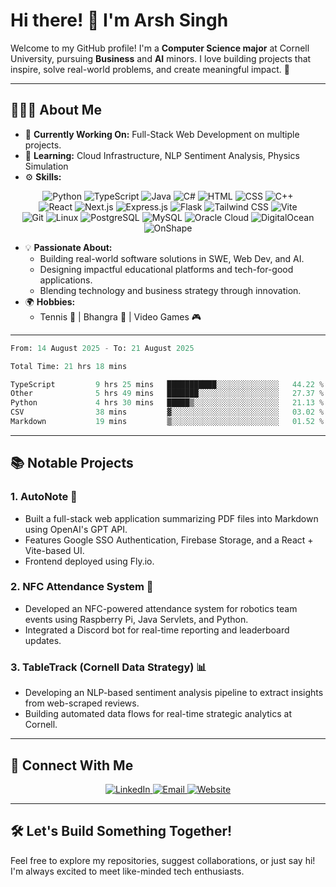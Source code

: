 # Hi there! 👋 I'm Arsh Singh

Welcome to my GitHub profile! I'm a **Computer Science major** at Cornell University, pursuing **Business** and **AI** minors. I love building projects that inspire, solve real-world problems, and create meaningful impact. 🚀

---

## 👨🏽‍💻 About Me
- 🔭 **Currently Working On:** Full-Stack Web Development on multiple projects.
- 🌱 **Learning:** Cloud Infrastructure, NLP Sentiment Analysis, Physics Simulation
- ⚙️ **Skills:**
<p align="center">
  <!-- Programming Languages -->
  <img src="https://img.shields.io/badge/Python-3776AB?style=for-the-badge&logo=python&logoColor=white" alt="Python">
  <img src="https://img.shields.io/badge/TypeScript-3178C6?style=for-the-badge&logo=typescript&logoColor=white" alt="TypeScript">
  <img src="https://img.shields.io/badge/Java-007396?style=for-the-badge&logo=java&logoColor=white" alt="Java">
  <img src="https://img.shields.io/badge/C%23-239120?style=for-the-badge&logo=csharp&logoColor=white" alt="C#">
  <img src="https://img.shields.io/badge/HTML-E34F26?style=for-the-badge&logo=html5&logoColor=white" alt="HTML">
  <img src="https://img.shields.io/badge/CSS-1572B6?style=for-the-badge&logo=css3&logoColor=white" alt="CSS">
  <img src="https://img.shields.io/badge/C++-00599C?style=for-the-badge&logo=cplusplus&logoColor=white" alt="C++">
<br>
  <!-- Frameworks and Libraries -->
  <img src="https://img.shields.io/badge/React-61DAFB?style=for-the-badge&logo=react&logoColor=black" alt="React">
  <img src="https://img.shields.io/badge/Next.js-000000?style=for-the-badge&logo=nextdotjs&logoColor=white" alt="Next.js">
  <img src="https://img.shields.io/badge/Express.js-000000?style=for-the-badge&logo=express&logoColor=white" alt="Express.js">
  <img src="https://img.shields.io/badge/Flask-000000?style=for-the-badge&logo=flask&logoColor=white" alt="Flask">
  <img src="https://img.shields.io/badge/Tailwind%20CSS-06B6D4?style=for-the-badge&logo=tailwindcss&logoColor=white" alt="Tailwind CSS">
  <img src="https://img.shields.io/badge/Vite-646CFF?style=for-the-badge&logo=vite&logoColor=white" alt="Vite">
<br>
  <!-- Tools and Technologies -->
  <img src="https://img.shields.io/badge/Git-F05032?style=for-the-badge&logo=git&logoColor=white" alt="Git">
  <img src="https://img.shields.io/badge/Linux-FCC624?style=for-the-badge&logo=linux&logoColor=black" alt="Linux">
  <img src="https://img.shields.io/badge/PostgreSQL-4169E1?style=for-the-badge&logo=postgresql&logoColor=white" alt="PostgreSQL">
  <img src="https://img.shields.io/badge/MySQL-4479A1?style=for-the-badge&logo=mysql&logoColor=white" alt="MySQL">
  <img src="https://img.shields.io/badge/Oracle%20Cloud-F80000?style=for-the-badge&logo=oracle&logoColor=white" alt="Oracle Cloud">
  <img src="https://img.shields.io/badge/DigitalOcean-0080FF?style=for-the-badge&logo=digitalocean&logoColor=white" alt="DigitalOcean">
  <img src="https://img.shields.io/badge/OnShape-1D7ABF?style=for-the-badge&logo=onshape&logoColor=white" alt="OnShape">
</p>

- 💡 **Passionate About:**
  - Building real-world software solutions in SWE, Web Dev, and AI.
  - Designing impactful educational platforms and tech-for-good applications.
  - Blending technology and business strategy through innovation.
- 🌍 **Hobbies:**
  - Tennis 🎾 | Bhangra 🕺 | Video Games 🎮

---

<!--START_SECTION:waka-->

```python
From: 14 August 2025 - To: 21 August 2025

Total Time: 21 hrs 18 mins

TypeScript         9 hrs 25 mins   ███████████░░░░░░░░░░░░░░   44.22 %
Other              5 hrs 49 mins   ███████░░░░░░░░░░░░░░░░░░   27.37 %
Python             4 hrs 30 mins   █████▒░░░░░░░░░░░░░░░░░░░   21.13 %
CSV                38 mins         ▓░░░░░░░░░░░░░░░░░░░░░░░░   03.02 %
Markdown           19 mins         ▒░░░░░░░░░░░░░░░░░░░░░░░░   01.52 %
```

<!--END_SECTION:waka-->

---

## 📚 Notable Projects
### **1. AutoNote** 📝
- Built a full-stack web application summarizing PDF files into Markdown using OpenAI's GPT API.
- Features Google SSO Authentication, Firebase Storage, and a React + Vite-based UI.
- Frontend deployed using Fly.io.

### **2. NFC Attendance System** 🚨
- Developed an NFC-powered attendance system for robotics team events using Raspberry Pi, Java Servlets, and Python.
- Integrated a Discord bot for real-time reporting and leaderboard updates.

### **3. TableTrack (Cornell Data Strategy)** 📊
- Developing an NLP-based sentiment analysis pipeline to extract insights from web-scraped reviews.
- Building automated data flows for real-time strategic analytics at Cornell.

---

## 💼 Connect With Me

<p align="center">
  <a href="https://linkedin.com/in/arshsingh5" target="_blank">
    <img src="https://img.shields.io/badge/LinkedIn-0A66C2?style=for-the-badge&logo=linkedin&logoColor=white" alt="LinkedIn">
  </a>
  <a href="mailto:as4274@cornell.edu" target="_blank">
    <img src="https://img.shields.io/badge/Email-D14836?style=for-the-badge&logo=gmail&logoColor=white" alt="Email">
  </a>
  <a href="https://arshsingh.net" target="_blank">
    <img src="https://img.shields.io/badge/Website-FF7139?style=for-the-badge&logo=firefoxbrowser&logoColor=white" alt="Website">
  </a>
</p>

---

## 🛠️ Let's Build Something Together!
Feel free to explore my repositories, suggest collaborations, or just say hi! I'm always excited to meet like-minded tech enthusiasts.
